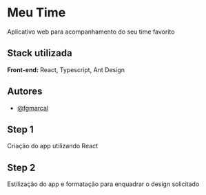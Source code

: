 # Meu Time

Aplicativo web para acompanhamento do seu time favorito


## Stack utilizada

**Front-end:** React, Typescript, Ant Design


## Autores

- [@fgmarcal](https://github.com/fgmarcal)

## Step 1
Criação do app utilizando React

## Step 2
Estilização do app e formatação para enquadrar o design solicitado

